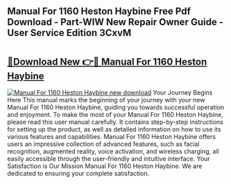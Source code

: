 ## Manual For 1160 Heston Haybine Free Pdf Download - Part-WlW New Repair Owner Guide - User Service Edition 3CxvM

# <h2><a href="http://bc64575.oget.top/?id=Manual+For+1160+Heston+Haybine">🔗Download New 👉🔴 Manual For 1160 Heston Haybine</a></h2>

[![Manual For 1160 Heston Haybine new download](https://i.imgur.com/5g1atiW.png)](http://bc64575.oget.top/?id=Manual+For+1160+Heston+Haybine)
Your Journey Begins Here This manual marks the beginning of your journey with your new Manual For 1160 Heston Haybine, guiding you towards successful operation and enjoyment. To make the most of your Manual For 1160 Heston Haybine, please read this user manual carefully. It contains step-by-step instructions for setting up the product, as well as detailed information on how to use its various features and capabilities. Manual For 1160 Heston Haybine offers users an impressive collection of advanced features, such as facial recognition, augmented reality, voice activation, and wireless charging, all easily accessible through the user-friendly and intuitive interface. Your Satisfaction is Our Mission Manual For 1160 Heston Haybine. We are dedicated to ensuring your complete satisfaction.
